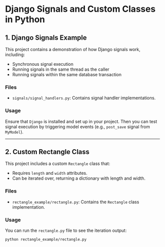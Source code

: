 # Django Signals and Custom Classes in Python

## 1. Django Signals Example

This project contains a demonstration of how Django signals work, including:

- Synchronous signal execution
- Running signals in the same thread as the caller
- Running signals within the same database transaction

### Files
- `signals/signal_handlers.py`: Contains signal handler implementations.

### Usage
Ensure that `Django` is installed and set up in your project. Then you can test signal execution by triggering model events (e.g., `post_save` signal from `MyModel`).

---

## 2. Custom Rectangle Class

This project includes a custom `Rectangle` class that:
- Requires `length` and `width` attributes.
- Can be iterated over, returning a dictionary with length and width.

### Files
- `rectangle_example/rectangle.py`: Contains the `Rectangle` class implementation.

### Usage
You can run the `rectangle.py` file to see the iteration output:
```bash
python rectangle_example/rectangle.py
